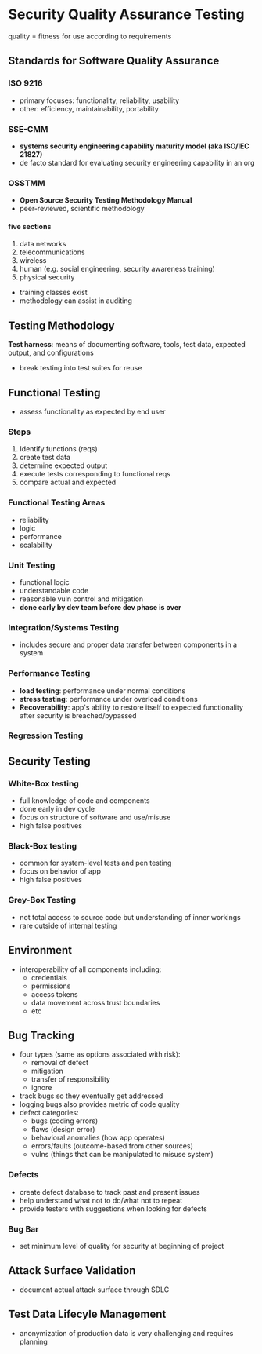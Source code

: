 # Security Quality Assurance Testing

quality = fitness for use according to requirements

## Standards for Software Quality Assurance

### ISO 9216

- primary focuses: functionality, reliability, usability
- other: efficiency, maintainability, portability

### SSE-CMM

- **systems security engineering capability maturity model (aka ISO/IEC 21827)**
- de facto standard for evaluating security engineering capability in an org

### OSSTMM

- **Open Source Security Testing Methodology Manual**
- peer-reviewed, scientific methodology

#### five sections

1. data networks
2. telecommunications
3. wireless
4. human (e.g. social engineering, security awareness training)
5. physical security

- training classes exist
- methodology can assist in auditing

## Testing Methodology

**Test harness**: means of documenting software, tools, test data, expected output, and configurations

- break testing into test suites for reuse

## Functional Testing

- assess functionality as expected by end user

### Steps

1. Identify functions (reqs)
2. create test data
3. determine expected output
4. execute tests corresponding to functional reqs
5. compare actual and expected

### Functional Testing Areas

- reliability
- logic
- performance
- scalability

### Unit Testing

- functional logic
- understandable code
- reasonable vuln control and mitigation
- **done early by dev team before dev phase is over**

### Integration/Systems Testing

- includes secure and proper data transfer between components in a system

### Performance Testing

- **load testing**: performance under normal conditions
- **stress testing**: performance under overload conditions
- **Recoverability**: app's ability to restore itself to expected functionality after security is breached/bypassed

### Regression Testing

## Security Testing

### White-Box testing

- full knowledge of code and components
- done early in dev cycle
- focus on structure of software and use/misuse
- high false positives

### Black-Box testing

- common for system-level tests and pen testing
- focus on behavior of app
- high false positives

### Grey-Box Testing

- not total access to source code but understanding of inner workings
- rare outside of internal testing

## Environment

- interoperability of all components including:
  - credentials
  - permissions
  - access tokens
  - data movement across trust boundaries
  - etc

## Bug Tracking

- four types (same as options associated with risk):
  - removal of defect
  - mitigation
  - transfer of responsibility
  - ignore
- track bugs so they eventually get addressed
- logging bugs also provides metric of code quality
- defect categories:
  - bugs (coding errors)
  - flaws (design error)
  - behavioral anomalies (how app operates)
  - errors/faults (outcome-based from other sources)
  - vulns (things that can be manipulated to misuse system)

### Defects

- create defect database to track past and present issues
- help understand what not to do/what not to repeat
- provide testers with suggestions when looking for defects

### Bug Bar

- set minimum level of quality for security at beginning of project

## Attack Surface Validation

- document actual attack surface through SDLC

## Test Data Lifecyle Management

- anonymization of production data is very challenging and requires planning
